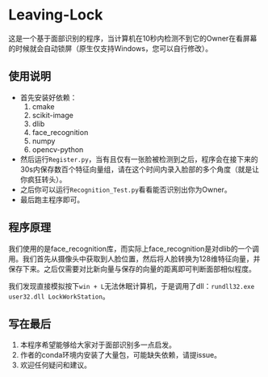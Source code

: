 # Leaving-Lock
这是一个基于面部识别的程序，当计算机在10秒内检测不到它的Owner在看屏幕的时候就会自动锁屏（原生仅支持Windows，您可以自行修改）。

## 使用说明
- 首先安装好依赖：
	1. cmake
	2. scikit-image
	3. dlib
	4. face_recognition
	5. numpy
	6. opencv-python
- 然后运行`Register.py`，当有且仅有一张脸被检测到之后，程序会在接下来的30s内保存数百个特征向量组，请在这个时间内录入脸部的多个角度（就是让你疯狂转头）。
- 之后你可以运行`Recognition_Test.py`看看能否识别出你为Owner。
- 最后跑主程序即可。

## 程序原理
我们使用的是face_recognition库，而实际上face_recognition是对dlib的一个调用。我们首先从摄像头中获取到人脸位置，然后将人脸转换为128维特征向量，并保存下来。之后仅需要对比新向量与保存的向量的距离即可判断面部相似程度。

我们发现直接模拟按下`win + L`无法休眠计算机，于是调用了dll：`rundll32.exe user32.dll LockWorkStation`。

## 写在最后
1. 本程序希望能够给大家对于面部识别多一点启发。
2. 作者的conda环境内安装了大量包，可能缺失依赖，请提issue。
3. 欢迎任何疑问和建议。